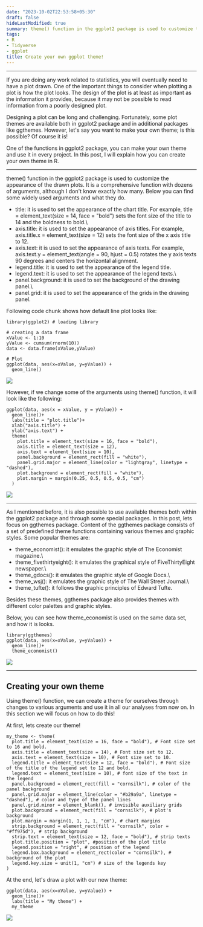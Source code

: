 ```yaml
---
date: "2023-10-02T22:53:58+05:30"
draft: false
hideLastModified: true
summary: theme() function in the ggplot2 package is used to customize the appearance of the drawn plots. It is a comprehensive function with dozens of arguments, although I don't know exactly how many. Below you can find some widely used arguments and what they do
tags:
- R
- Tidyverse
- ggplot
title: Create your own ggplot theme!
---
```


------------------------------------------------------------------------

If you are doing any work related to statistics, you will eventually need to have a plot drawn. One of the important things to consider when plotting a plot is how the plot looks. The design of the plot is at least as important as the information it provides, because it may not be possible to read information from a poorly designed plot.

Designing a plot can be long and challenging. Fortunately, some plot themes are available both in ggplot2 package and in additional packages like ggthemes. However, let's say you want to make your own theme; is this possible? Of course it is!

One of the functions in ggplot2 package, you can make your own theme and use it in every project. In this post, I will explain how you can create your own theme in R.

------------------------------------------------------------------------

theme() function in the ggplot2 package is used to customize the appearance of the drawn plots. It is a comprehensive function with dozens of arguments, although I don't know exactly how many. Below you can find some widely used arguments and what they do.

-   title: it is used to set the appearance of the chart title. For example, title = element_text(size = 14, face = "bold") sets the font size of the title to 14 and the boldness to bold.\
-   axis.title: it is used to set the appearance of axis titles. For example, axis.title.x = element_text(size = 12) sets the font size of the x axis title to 12.
-   axis.text: it is used to set the appearance of axis texts. For example, axis.text.y = element_text(angle = 90, hjust = 0.5) rotates the y axis texts 90 degrees and centers the horizontal alignment.
-   legend.title: it is used to set the appearance of the legend title.
-   legend.text: it is used to set the appearance of the legend texts.\
-   panel.background: it is used to set the background of the drawing panel.\
-   panel.grid: it is used to set the appearance of the grids in the drawing panel.

Following code chunk shows how default line plot looks like:

```         
library(ggplot2) # loading library

# creating a data frame
xValue <- 1:10 
yValue <- cumsum(rnorm(10))
data <- data.frame(xValue,yValue)

# Plot
ggplot(data, aes(x=xValue, y=yValue)) +
  geom_line()
```

![](https://miro.medium.com/v2/resize:fit:720/format:webp/1*5SmPZr7lUQhG52jEZSVpXw.jpeg)

However, if we change some of the arguments using theme() function, it will look like the following:

```         
ggplot(data, aes(x = xValue, y = yValue)) +
  geom_line()+
  labs(title = "plot.title")+
  xlab("axis.title") +
  ylab("axis.text") +
  theme(
    plot.title = element_text(size = 16, face = "bold"),
    axis.title = element_text(size = 12),
    axis.text = element_text(size = 10),
    panel.background = element_rect(fill = "white"),
    panel.grid.major = element_line(color = "lightgray", linetype = "dashed"),
    plot.background = element_rect(fill = "white"),
    plot.margin = margin(0.25, 0.5, 0.5, 0.5, "cm")
  )
```

![](https://miro.medium.com/v2/resize:fit:720/format:webp/1*HR4S2Do1gmOI0mDKWTXQ4w.jpeg)

------------------------------------------------------------------------

As I mentioned before, it is also possible to use available themes both within the ggplot2 package and through some special packages. In this post, lets focus on ggthemes package. Content of the ggthemes package consists of a set of predefined theme functions containing various themes and graphic styles. Some popular themes are:

-   theme_economist(): it emulates the graphic style of The Economist magazine.\
-   theme_fivethirtyeight(): it emulates the graphical style of FiveThirtyEight newspaper.\
-   theme_gdocs(): it emulates the graphic style of Google Docs.\
-   theme_wsj(): it emulates the graphic style of The Wall Street Journal.\
-   theme_tufte(): it follows the graphic principles of Edward Tufte.

Besides these themes, ggthemes package also provides themes with different color palettes and graphic styles.

Below, you can see how theme_economist is used on the same data set, and how it is looks.

```         
library(ggthemes)
ggplot(data, aes(x=xValue, y=yValue)) +
  geom_line()+
  theme_economist()
```

![](https://miro.medium.com/v2/resize:fit:720/format:webp/1*6-7mA7cO21tqP8rI14hK4A.jpeg)

------------------------------------------------------------------------

## Creating your own theme

Using theme() function, we can create a theme for ourselves through changes to various arguments and use it in all our analyses from now on. In this section we will focus on how to do this!

At first, lets create our theme!

```         
my_theme <- theme(
  plot.title = element_text(size = 16, face = "bold"), # Font size set to 16 and bold.
  axis.title = element_text(size = 14), # Font size set to 12.
  axis.text = element_text(size = 10), # Font size set to 10.
  legend.title = element_text(size = 12, face = "bold"), # Font size of the title of the legend set to 12 and bold.
  legend.text = element_text(size = 10), # font size of the text in the legend
  panel.background = element_rect(fill = "cornsilk"), # color of the panel background
  panel.grid.major = element_line(color = "#b29a9a", linetype = "dashed"), # color and type of the panel lines
  panel.grid.minor = element_blank(), # invisible auxiliary grids
  plot.background = element_rect(fill = "cornsilk"), # plot's background
  plot.margin = margin(1, 1, 1, 1, "cm"), # chart margins
  strip.background = element_rect(fill = "cornsilk", color = "#ff975d"), # strip background
  strip.text = element_text(size = 12, face = "bold"), # strip texts
  plot.title.position = "plot", #position of the plot title
  legend.position = "right", # position of the legend
  legend.box.background = element_rect(color = "cornsilk"), # background of the plot
  legend.key.size = unit(1, "cm") # size of the legends key
)
```

At the end, let's draw a plot with our new theme:

```         
ggplot(data, aes(x=xValue, y=yValue)) +
  geom_line()+
  labs(title = "My theme") +
  my_theme
```

![](https://miro.medium.com/v2/resize:fit:720/format:webp/1*RPQUsbbzddrrX7LtID1tCw.jpeg)
